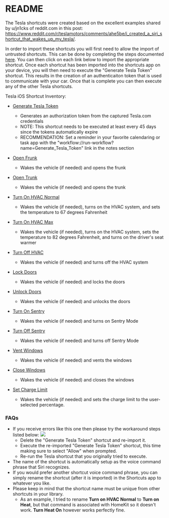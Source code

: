 README
=========

The Tesla shortcuts were created based on the excellent examples shared by u/jn1cks of reddit.com in this post: https://www.reddit.com/r/teslamotors/comments/ahe5be/i_created_a_siri_shortcut_that_wakes_up_my_tesla/. 

In order to import these shortcuts you will first need to allow the import of untrusted shortcuts. This can be done by completing the steps documented [here](https://9to5mac.com/2019/08/14/allow-untrusted-shortcuts-ios-13/). You can then click on each link below to import the appropriate shortcut. Once each shortcut has been imported into the shortcuts app on your device, you will then need to execute the "Generate Tesla Token" shortcut. This results in the creation of an authenticaiton token that is used to communicate with your car. Once that is complete you can then execute any of the other Tesla shortcuts.

Tesla iOS Shortcut Inventory:

* [Generate Tesla Token](https://www.icloud.com/shortcuts/4851b9fd86444233b9dd91d92c6e1a58)
  * Generates an authorization token from the captured Tesla.com credentials
  * NOTE: This shortcut needs to be executed at least every 45 days since the tokens automatically expire
  * RECOMMENDATION: Set a reminder in your favorite calendaring or task app with the "workflow://run-workflow?name=Generate_Tesla_Token" link in the notes section

* [Open Frunk](https://www.icloud.com/shortcuts/009616fb076841aaa869819bac74e885)
  * Wakes the vehicle (if needed) and opens the frunk

* [Open Trunk](https://www.icloud.com/shortcuts/4c0d15f394624be9ab8fe291244c099c)
  * Wakes the vehicle (if needed) and opens the trunk

* [Turn On HVAC Normal](https://www.icloud.com/shortcuts/0da8c0e16545408cb6d4ab970c0b5f68)
  * Wakes the vehicle (if needed), turns on the HVAC system, and sets the temperature to 67 degrees Fahrenheit

* [Turn On HVAC Max](https://www.icloud.com/shortcuts/0e08a926e42f4b53a84386f34a70e8c7)
  * Wakes the vehicle (if needed), turns on the HVAC system, sets the temperature to 82 degrees Fahrenheit, and turns on the driver's seat warmer

* [Turn Off HVAC](https://www.icloud.com/shortcuts/85a4db8b1b3d417cb5db5bef9d8bc331)
  * Wakes the vehicle (if needed) and turns off the HVAC system

* [Lock Doors](https://www.icloud.com/shortcuts/da6e4ae667514cb3b6a79acfc86e5826)
  * Wakes the vehicle (if needed) and locks the doors

* [Unlock Doors](https://www.icloud.com/shortcuts/360e7c9d93b747aa8918127388a15860)
  * Wakes the vehicle (if needed) and unlocks the doors

* [Turn On Sentry](https://www.icloud.com/shortcuts/a349d906e8ba420d96e72ef9c0584565)
  * Wakes the vehicle (if needed) and turns on Sentry Mode

* [Turn Off Sentry](https://www.icloud.com/shortcuts/32a1eebdf9504206ac07367a34ffd67c)
  * Wakes the vehicle (if needed) and turns off Sentry Mode

* [Vent Windows](https://www.icloud.com/shortcuts/ed35c375224a4717a5353fb878698dda)
  * Wakes the vehicle (if needed) and vents the windows

* [Close Windows](https://www.icloud.com/shortcuts/8a6af10e8b484d41a68eea2f2ccf50eb)
  * Wakes the vehicle (if needed) and closes the windows

* [Set Charge Limit](https://www.icloud.com/shortcuts/e610de39c9884324802f0fd895248238)
  * Wakes the vehicle (if needed) and sets the charge limit to the user-selected percentage.
  
### FAQs

* If you receive errors like this one then please try the workaround steps listed below: ![](https://pbs.twimg.com/media/EHQXnncXYAEvPbZ?format=jpg&name=medium)
  * Delete the "Generate Tesla Token" shortcut and re-import it.
  * Execute the re-imported "Generate Tesla Token" shortcut, this time making sure to select "Allow" when prompted.
  * Re-run the Tesla shortcut that you originally tried to execute.
* The name of the shortcut is automatically setup as the voice command phrase that Siri recognizes. 
* If you would prefer another shortcut voice command phrase, you can simply rename the shortcut (after it is imported) in the Shortcuts app to whatever you like. 
* Please keep in mind that the shortcut name must be unique from other shortcuts in your library.
  * As an example, I tried to rename **Turn on HVAC Normal** to **Turn on Heat**, but that command is associated with HomeKit so it doesn't work. **Turn Heat On** however works perfectly fine.

